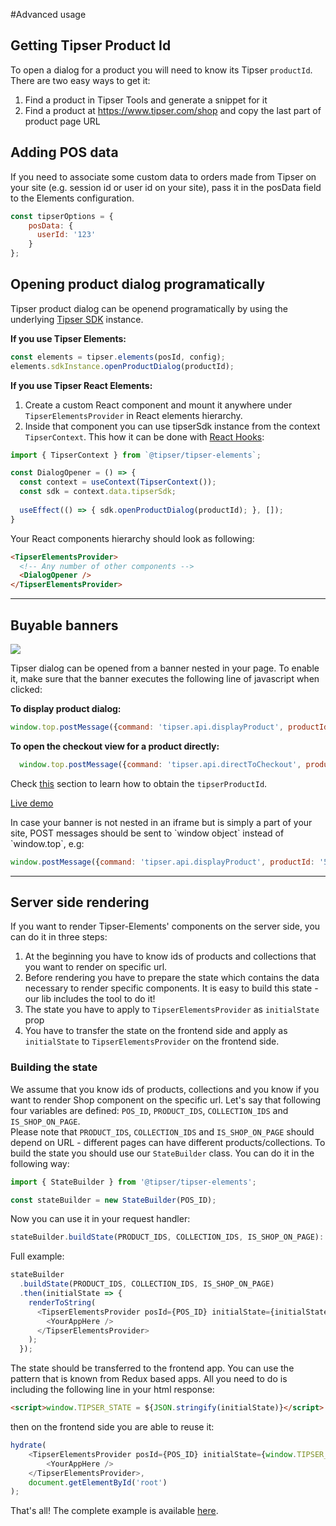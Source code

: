 #Advanced usage

## Getting Tipser Product Id

<aside class="notice">
To open a dialog for a product you will need to know its Tipser <code>productId</code>. There are two easy ways to get it:
<ol>
<li>Find a product in Tipser Tools and generate a snippet for it</li>
<li>Find a product at <a href="https://www.tipser.com/shop">https://www.tipser.com/shop</a> and copy the last part of product page URL</li>
</ol>
</aside>

## Adding POS data

If you need to associate some custom data to orders made from Tipser on your site (e.g. session id or user id on your site), pass it in the posData field to the Elements configuration.

```javascript
const tipserOptions = {
    posData: {
      userId: '123'
    }
};
```

## Opening product dialog programatically

Tipser product dialog can be openend programatically by using the underlying [Tipser SDK](#tipser-sdk) instance.

__If you use Tipser Elements:__

```javascript
const elements = tipser.elements(posId, config);
elements.sdkInstance.openProductDialog(productId);
```

__If you use Tipser React Elements:__

1. Create a custom React component and mount it anywhere under `TipserElementsProvider` in React elements hierarchy.
2. Inside that component you can use tipserSdk instance from the context `TipserContext`. This how it can be done with [React Hooks](https://reactjs.org/docs/hooks-intro.html):


```javascript
import { TipserContext } from `@tipser/tipser-elements`;

const DialogOpener = () => {
  const context = useContext(TipserContext());
  const sdk = context.data.tipserSdk;
  
  useEffect(() => { sdk.openProductDialog(productId); }, []);
}
```

Your React components hierarchy should look as following: 

```html
<TipserElementsProvider>
  <!-- Any number of other components -->
  <DialogOpener />
</TipserElementsProvider>
```

***

## Buyable banners

 [![](buyable-banners.gif)](buyable-banners.gif)
 
 Tipser dialog can be opened from a banner nested in your page. To enable it, make sure that the banner executes the following line of javascript when clicked:
   
   __To display product dialog:__
   
   ```javascript
   window.top.postMessage({command: 'tipser.api.displayProduct', productId: tipserProductId}, '*')
   ```

  __To open the checkout view for a product directly:__
  
  ```javascript
    window.top.postMessage({command: 'tipser.api.directToCheckout', productId: tipserProductId}, '*')
  
  ```
   
   Check [this](#getting-tipser-product-id) section to learn how to obtain the `tipserProductId`.
   
   <a href="https://bbc-bootstrap.netlify.com/" target="_blank">Live demo</a>
   
   <aside class="notice">
   In case your banner is not nested in an iframe but is simply a part of your site, POST messages should be sent to `window object` instead of `window.top`, e.g:

   </aside>
   
   ```javascript
   window.postMessage({command: 'tipser.api.displayProduct', productId: '5b59bfa4ca60310e30c9ac37'}, '*')
   
  ```

***

## Server side rendering

If you want to render Tipser-Elements' components on the server side, you can do it in three steps:

1. At the beginning you have to know ids of products and collections that you want to render on specific url.
2. Before rendering you have to prepare the state which contains the data necessary to render specific components. 
It is easy to build this state - our lib includes the tool to do it!
3. The state you have to apply to `TipserElementsProvider` as `initialState` prop
4. You have to transfer the state on the frontend side and apply as `initialState` to `TipserElementsProvider` on the frontend side.

### Building the state

We assume that you know ids of products, collections and you know if you want to render Shop component on the specific url.
Let's say that following four variables are defined: `POS_ID`, `PRODUCT_IDS`, `COLLECTION_IDS` and `IS_SHOP_ON_PAGE`.  
Please note that `PRODUCT_IDS`, `COLLECTION_IDS` and `IS_SHOP_ON_PAGE` should depend on URL - different pages can have different products/collections.
To build the state you should use our `StateBuilder` class. You can do it in the following way:
```typescript
import { StateBuilder } from '@tipser/tipser-elements';

const stateBuilder = new StateBuilder(POS_ID);
```
Now you can use it in your request handler: 

```typescript
stateBuilder.buildState(PRODUCT_IDS, COLLECTION_IDS, IS_SHOP_ON_PAGE): Promise<TipserState>
```

Full example:
```typescript
stateBuilder
  .buildState(PRODUCT_IDS, COLLECTION_IDS, IS_SHOP_ON_PAGE)
  .then(initialState => {
    renderToString(
      <TipserElementsProvider posId={POS_ID} initialState={initialState}>
        <YourAppHere />
      </TipserElementsProvider>
    );
  });
```

The state should be transferred to the frontend app. You can use the pattern that is known from Redux based apps.
All you need to do is including the following line in your html response:

```html
<script>window.TIPSER_STATE = ${JSON.stringify(initialState)}</script>
```

then on the frontend side you are able to reuse it:

```typescript
hydrate(
    <TipserElementsProvider posId={POS_ID} initialState={window.TIPSER_STATE}>
        <YourAppHere />
    </TipserElementsProvider>,
    document.getElementById('root')
);
```

That's all! The complete example is available [here](https://github.com/Tipser/tipser-elements-ssr-bootstrap).
